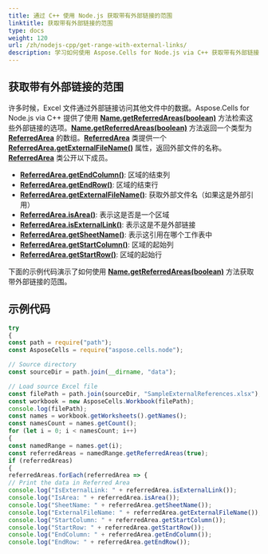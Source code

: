 ```yaml
---
title: 通过 C++ 使用 Node.js 获取带有外部链接的范围
linktitle: 获取带有外部链接的范围
type: docs
weight: 120
url: /zh/nodejs-cpp/get-range-with-external-links/
description: 学习如何使用 Aspose.Cells for Node.js via C++ 获取带有外部链接的范围。高效地从不同的 Excel 文件中检索数据。
---
```


## **获取带有外部链接的范围**

许多时候，Excel 文件通过外部链接访问其他文件中的数据。Aspose.Cells for Node.js via C++ 提供了使用 [**Name.getReferredAreas(boolean)**](https://reference.aspose.com/cells/nodejs-cpp/name/#getReferredAreas-boolean-) 方法检索这些外部链接的选项。[**Name.getReferredAreas(boolean)**](https://reference.aspose.com/cells/nodejs-cpp/name/#getReferredAreas-boolean-) 方法返回一个类型为 [**ReferredArea**](https://reference.aspose.com/cells/nodejs-cpp/referredarea) 的数组。[**ReferredArea**](https://reference.aspose.com/cells/nodejs-cpp/referredarea) 类提供一个 [**ReferredArea.getExternalFileName()**](https://reference.aspose.com/cells/nodejs-cpp/referredarea/#getExternalFileName--) 属性，返回外部文件的名称。[**ReferredArea**](https://reference.aspose.com/cells/nodejs-cpp/referredarea) 类公开以下成员。

- [**ReferredArea.getEndColumn()**](https://reference.aspose.com/cells/nodejs-cpp/referredarea/#getEndColumn--): 区域的结束列
- [**ReferredArea.getEndRow()**](https://reference.aspose.com/cells/nodejs-cpp/referredarea/#getEndRow--): 区域的结束行
- [**ReferredArea.getExternalFileName()**](https://reference.aspose.com/cells/nodejs-cpp/referredarea/#getExternalFileName--): 获取外部文件名（如果这是外部引用）
- [**ReferredArea.isArea()**](https://reference.aspose.com/cells/nodejs-cpp/referredarea/#isArea--): 表示这是否是一个区域
- [**ReferredArea.isExternalLink()**](https://reference.aspose.com/cells/nodejs-cpp/referredarea/#isExternalLink--): 表示这是不是外部链接
- [**ReferredArea.getSheetName()**](https://reference.aspose.com/cells/nodejs-cpp/referredarea/#getSheetName--): 表示这引用在哪个工作表中
- [**ReferredArea.getStartColumn()**](https://reference.aspose.com/cells/nodejs-cpp/referredarea/#getStartColumn--): 区域的起始列
- [**ReferredArea.getStartRow()**](https://reference.aspose.com/cells/nodejs-cpp/referredarea/#getStartRow--): 区域的起始行

下面的示例代码演示了如何使用 [**Name.getReferredAreas(boolean)**](https://reference.aspose.com/cells/nodejs-cpp/name/#getReferredAreas-boolean-) 方法获取带外部链接的范围。

## **示例代码**

```javascript
try 
{
const path = require("path");
const AsposeCells = require("aspose.cells.node");

// Source directory
const sourceDir = path.join(__dirname, "data");

// Load source Excel file
const filePath = path.join(sourceDir, "SampleExternalReferences.xlsx");
const workbook = new AsposeCells.Workbook(filePath);
console.log(filePath);
const names = workbook.getWorksheets().getNames();
const namesCount = names.getCount();
for (let i = 0; i < namesCount; i++) 
{
const namedRange = names.get(i);
const referredAreas = namedRange.getReferredAreas(true);
if (referredAreas) 
{
referredAreas.forEach(referredArea => {
// Print the data in Referred Area
console.log("IsExternalLink: " + referredArea.isExternalLink());
console.log("IsArea: " + referredArea.isArea());
console.log("SheetName: " + referredArea.getSheetName());
console.log("ExternalFileName: " + referredArea.getExternalFileName());
console.log("StartColumn: " + referredArea.getStartColumn());
console.log("StartRow: " + referredArea.getStartRow());
console.log("EndColumn: " + referredArea.getEndColumn());
console.log("EndRow: " + referredArea.getEndRow());
```
